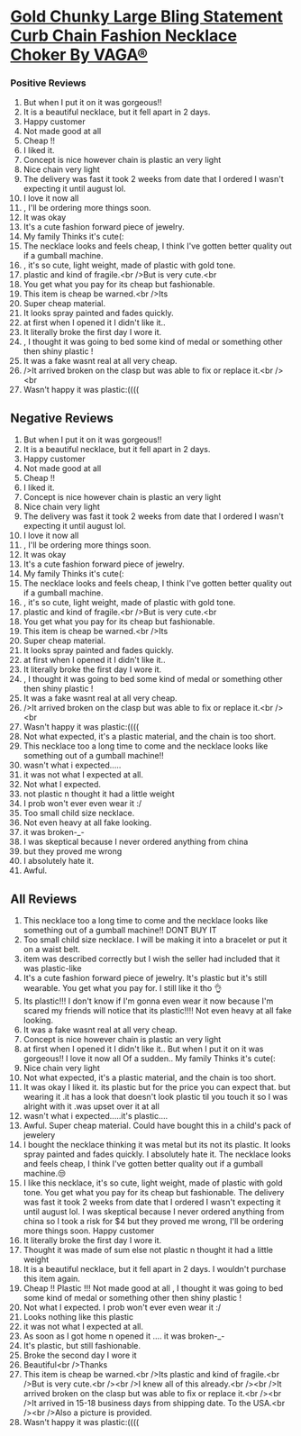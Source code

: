 # [Gold Chunky Large Bling Statement Curb Chain Fashion Necklace Choker By VAGA®](https://products.checkmycream.com/products/Gold-Chunky-Large-Bling-Statement-Curb-Chain-Fashion-Necklace-Choker-By-VAGA(r).html)

### Positive Reviews

<ol>
      <li>But when I put it on it was gorgeous!!</li>
      <li>It is a beautiful necklace, but it fell apart in 2 days.  </li>
      <li>Happy customer</li>
      <li>Not made good at all</li>
      <li>Cheap !!  </li>
      <li>I liked it.</li>
      <li>Concept is nice however chain is plastic an very light</li>
      <li>Nice chain very light</li>
      <li>The delivery was fast it took 2 weeks from date that I ordered I wasn&#x27;t expecting it until august lol.</li>
      <li>I love it now all  </li>
      <li>, I&#x27;ll be ordering more things soon.</li>
      <li>It was okay</li>
      <li>It&#x27;s a cute fashion forward piece of jewelry.</li>
      <li>My family  Thinks it&#x27;s cute(:</li>
      <li>The necklace looks and feels cheap, I think I&#x27;ve gotten better quality out if a gumball machine.</li>
      <li>, it&#x27;s so cute, light weight, made of plastic with gold tone.</li>
      <li>plastic and kind of fragile.&lt;br /&gt;But is very cute.&lt;br</li>
      <li>You get what you pay for its cheap but fashionable.</li>
      <li>This item is cheap be warned.&lt;br /&gt;Its</li>
      <li>Super cheap material.</li>
      <li>It looks spray painted and fades quickly.</li>
      <li>at first when I opened it I didn&#x27;t like it..</li>
      <li>It literally broke the first day I wore it.</li>
      <li>, I thought it was going to bed some kind of medal or something other then shiny plastic !</li>
      <li>It was a fake wasnt real at all very cheap.</li>
      <li>/&gt;It arrived broken on the clasp but was able to fix or replace it.&lt;br /&gt;&lt;br</li>
      <li>Wasn&#x27;t happy it was plastic:((((</li>
</ol>


<h2>Negative Reviews</h2>
<ol>
<li> But when I put it on it was gorgeous!!</li>
<li> It is a beautiful necklace, but it fell apart in 2 days.  </li>
<li> Happy customer</li>
<li> Not made good at all</li>
<li> Cheap !!  </li>
<li> I liked it.</li>
<li> Concept is nice however chain is plastic an very light</li>
<li> Nice chain very light</li>
<li> The delivery was fast it took 2 weeks from date that I ordered I wasn&#x27;t expecting it until august lol.</li>
<li> I love it now all  </li>
<li> , I&#x27;ll be ordering more things soon.</li>
<li> It was okay</li>
<li> It&#x27;s a cute fashion forward piece of jewelry.</li>
<li> My family  Thinks it&#x27;s cute(:</li>
<li> The necklace looks and feels cheap, I think I&#x27;ve gotten better quality out if a gumball machine.</li>
<li> , it&#x27;s so cute, light weight, made of plastic with gold tone.</li>
<li> plastic and kind of fragile.&lt;br /&gt;But is very cute.&lt;br</li>
<li> You get what you pay for its cheap but fashionable.</li>
<li> This item is cheap be warned.&lt;br /&gt;Its</li>
<li> Super cheap material.</li>
<li> It looks spray painted and fades quickly.</li>
<li> at first when I opened it I didn&#x27;t like it..</li>
<li> It literally broke the first day I wore it.</li>
<li> , I thought it was going to bed some kind of medal or something other then shiny plastic !</li>
<li> It was a fake wasnt real at all very cheap.</li>
<li> /&gt;It arrived broken on the clasp but was able to fix or replace it.&lt;br /&gt;&lt;br</li>
<li> Wasn&#x27;t happy it was plastic:((((</li>
<li> Not what expected, it&#x27;s a plastic material, and the chain is too short.</li>
<li> This necklace too a long time to come and the necklace looks like something out of a gumball machine!!</li>
<li> wasn&#x27;t what i expected.....</li>
<li> it was not what I expected at all.</li>
<li> Not what I expected.</li>
<li> not plastic n thought it had a little weight</li>
<li> I prob won&#x27;t ever even wear it :/</li>
<li> Too small child size necklace.</li>
<li> Not even heavy at all fake looking.</li>
<li> it was broken-_-</li>
<li> I was skeptical because I never ordered anything from china</li>
<li> but they proved me wrong</li>
<li> I absolutely hate it.</li>
<li> Awful.</li>
</ol>

<h2>All Reviews</h2>

<ol>
    <li> This necklace too a long time to come and the necklace looks like something out of a gumball machine!! DONT BUY IT</li>
    <li> Too small child size necklace. I will be making it into a bracelet or put it on a waist belt.</li>
    <li> item was described correctly but I wish the seller had included that it was plastic-like</li>
    <li> It&#x27;s a cute fashion forward piece of jewelry. It&#x27;s plastic but it&#x27;s still wearable. You get what you pay for. I still like it tho 👌</li>
    <li> Its plastic!!! I don&#x27;t know if I&#x27;m gonna even wear it now because I&#x27;m scared my friends will notice that its plastic!!!! Not even heavy at all fake looking.</li>
    <li> It was a fake wasnt real at all very cheap.</li>
    <li> Concept is nice however chain is plastic an very light</li>
    <li> at first when I opened it I didn&#x27;t like it.. But when I put it on it was gorgeous!! I love it now all  Of a sudden.. My family  Thinks it&#x27;s cute(:</li>
    <li> Nice chain very light</li>
    <li> Not what expected, it&#x27;s a plastic material, and the chain is too short.</li>
    <li> It was okay I liked it. its plastic but for the price you can expect that. but wearing it .it has a look that doesn&#x27;t look plastic til you touch it so I was alright with it .was upset over it at all</li>
    <li> wasn&#x27;t what i expected.....it&#x27;s plastic....</li>
    <li> Awful. Super cheap material. Could have bought this in a child&#x27;s pack of jewelery</li>
    <li> I bought the necklace thinking it was metal but its not its plastic. It looks spray painted and fades quickly. I absolutely hate it. The necklace looks and feels cheap, I think I&#x27;ve gotten better quality out if a gumball machine.😒</li>
    <li> I like this necklace, it&#x27;s so cute, light weight, made of plastic with gold tone. You get what you pay for its cheap but fashionable. The delivery was fast it took 2 weeks from date that I ordered I wasn&#x27;t expecting it until august lol. I was skeptical because I never ordered anything from china so I took a risk for $4 but they proved me wrong, I&#x27;ll be ordering more things soon. Happy customer</li>
    <li> It literally broke the first day I wore it.</li>
    <li> Thought it was made of sum else not plastic n thought it had a little weight</li>
    <li> It is a beautiful necklace, but it fell apart in 2 days.  I wouldn&#x27;t purchase this item again.</li>
    <li> Cheap !!  Plastic !!! Not made good at all , I thought it was going to bed some kind of medal or something other then shiny plastic !</li>
    <li> Not what I expected. I prob won&#x27;t ever even wear it :/</li>
    <li> Looks nothing like this plastic</li>
    <li> it was not what I expected at all.</li>
    <li> As soon as I got home n opened it .... it was broken-_-</li>
    <li> It&#x27;s plastic, but still fashionable.</li>
    <li> Broke the second day I wore it</li>
    <li> Beautiful&lt;br /&gt;Thanks</li>
    <li> This item is cheap be warned.&lt;br /&gt;Its plastic and kind of fragile.&lt;br /&gt;But is very cute.&lt;br /&gt;&lt;br /&gt;I knew all of this already.&lt;br /&gt;&lt;br /&gt;It arrived broken on the clasp but was able to fix or replace it.&lt;br /&gt;&lt;br /&gt;It arrived in 15-18 business days from shipping date. To the USA.&lt;br /&gt;&lt;br /&gt;Also a picture is provided.</li>
    <li> Wasn&#x27;t happy it was plastic:((((</li>
</ol>




